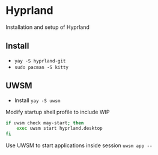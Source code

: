 # Hyprland

Installation and setup of Hyprland

## Install

- `yay -S hyprland-git`
- `sudo pacman -S kitty`

## UWSM

- Install `yay -S uwsm`

Modify startup shell profile to include WIP

``` bash
if uwsm check may-start; then
    exec uwsm start hyprland.desktop
fi
```

Use UWSM to start applications inside session `uwsm app --`
